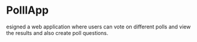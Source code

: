 # PolllApp
esigned  a web application where users can vote on different polls and view the results and also create poll questions.
